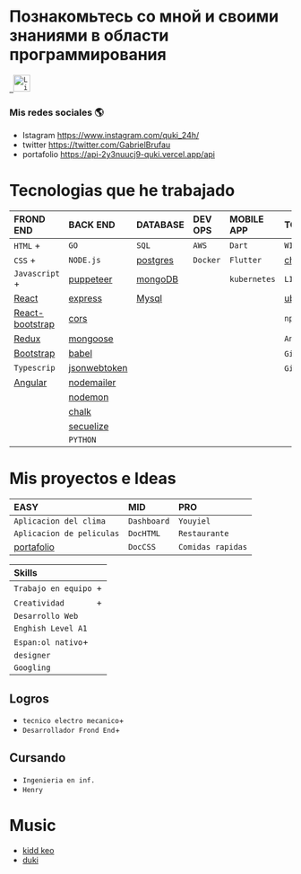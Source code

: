 
# Познакомьтесь со мной и своими знаниями в области программирования


<p align="left">
  <code><a href="https://www.linkedin.com/in/gabriel-nestor-brufau-a504871b9/" target="_blank"> <img src="https://res.cloudinary.com/dlexbrcrv/image/upload/v1621273442/Proyects/linkedin_1_wfivod.svg" alt="Linkedin" height="30"/></a></code>
   
   
### Mis redes sociales 🌎 
- Istagram https://www.instagram.com/quki_24h/ 
- twitter https://twitter.com/GabrielBrufau 
- portafolio https://api-2y3nuucj9-quki.vercel.app/api


# Tecnologias que he trabajado
| FROND END          | BACK END        | DATABASE  | DEV OPS | MOBILE APP   | TOOLS 
| :--------          |:-------         | :------   | :--------|:----------   |:----------    |
| `HTML` +           |   `GO`          |  `SQL`    |  `AWS` |   `Dart`     |`WINDOWS`      |
| `CSS` +            | `NODE.js`       |[postgres]()|`Docker`| `Flutter`    |[chocolatey]() |
|`Javascript` +      |[puppeteer]()    |[mongoDB]()|        |`kubernetes`  | `LINUX`       |
| [React]()          |[express]()      |[Mysql]()|        |              |[ubuntu]()     |
| [React-bootstrap]()|[cors]()         |           |        |              |`npm`          |
|[Redux]()           |[mongoose]()     |           |        |              |`Andoid`
|[Bootstrap]()       |[babel]()        |           |        |              |`Git`+
|`Typescrip`         |[jsonwebtoken]() |           |        |              |`GibHub`+
| [Angular]()        |[nodemailer]()   |
|                    |[nodemon]()      |
|                    |[chalk]()        |
|                    |[secuelize]()    |
|                    |`PYTHON`

# Mis proyectos e Ideas
|EASY                      |MID           |PRO   
| :--------                |:-------      | :------
|`Aplicacion del clima`    |`Dashboard`   |`Youyiel`
|`Aplicacion de peliculas` |`DocHTML`     |`Restaurante`
|[portafolio](https://api-2y3nuucj9-quki.vercel.app/api)             |`DocCSS`      |`Comidas rapidas`



| Skills                         |    
| :-----------------------       | 
| `Trabajo en equipo `+          |                                  
| `Creatividad       `+          |  
| `Desarrollo Web   `            |
| `Enghish Level A1`             |
| `Espan:ol nativo`+             |
| `designer`                     |
|`Googling`                      |
 


 
 ## Logros
  - `tecnico electro mecanico`+
  - `Desarrollador Frond End`+
 
   
 ## Cursando 
 - `Ingenieria en inf.`
 - `Henry`
 
 
 
 
 
# Music
 - [kidd keo]()
 - [duki]()









